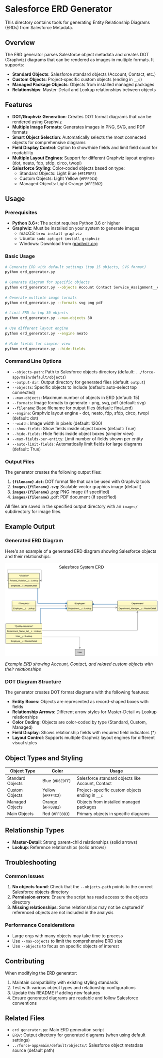 # Salesforce ERD Generator

This directory contains tools for generating Entity Relationship Diagrams (ERDs) from Salesforce Metadata.

## Overview

The ERD generator parses Salesforce object metadata and creates DOT (Graphviz) diagrams that can be rendered as images in multiple formats. It supports:

- **Standard Objects**: Salesforce standard objects (Account, Contact, etc.)
- **Custom Objects**: Project-specific custom objects (ending in `__c`)
- **Managed Package Objects**: Objects from installed managed packages
- **Relationships**: Master-Detail and Lookup relationships between objects

## Features

- **DOT/Graphviz Generation**: Creates DOT format diagrams that can be rendered using Graphviz
- **Multiple Image Formats**: Generates images in PNG, SVG, and PDF formats
- **Smart Object Selection**: Automatically selects the most connected objects for comprehensive diagrams
- **Field Display Control**: Option to show/hide fields and limit field count for readability
- **Multiple Layout Engines**: Support for different Graphviz layout engines (dot, neato, fdp, sfdp, circo, twopi)
- **Salesforce Styling**: Color-coded objects based on type:
  - Standard Objects: Light Blue (`#E1F5FE`)
  - Custom Objects: Light Yellow (`#FFF9C4`)
  - Managed Objects: Light Orange (`#FFE0B2`)

## Usage

### Prerequisites

- **Python 3.6+**: The script requires Python 3.6 or higher
- **Graphviz**: Must be installed on your system to generate images
  - macOS: `brew install graphviz`
  - Ubuntu: `sudo apt-get install graphviz`
  - Windows: Download from [graphviz.org](https://graphviz.org/download/)

### Basic Usage

```bash
# Generate ERD with default settings (top 15 objects, SVG format)
python erd_generator.py

# Generate diagram for specific objects
python erd_generator.py --objects Account Contact Service_Assignment__c

# Generate multiple image formats
python erd_generator.py --formats svg png pdf

# Limit ERD to top 30 objects
python erd_generator.py --max-objects 30

# Use different layout engine
python erd_generator.py --engine neato

# Hide fields for simpler view
python erd_generator.py --hide-fields
```

### Command Line Options

- `--objects-path`: Path to Salesforce objects directory (default: `../force-app/main/default/objects`)
- `--output-dir`: Output directory for generated files (default: `output`)
- `--objects`: Specific objects to include (default: auto-select top connected)
- `--max-objects`: Maximum number of objects in ERD (default: 15)
- `--formats`: Image formats to generate - png, svg, pdf (default: svg)
- `--filename`: Base filename for output files (default: final_erd)
- `--engine`: Graphviz layout engine - dot, neato, fdp, sfdp, circo, twopi (default: dot)
- `--width`: Image width in pixels (default: 1200)
- `--show-fields`: Show fields inside object boxes (default: True)
- `--hide-fields`: Hide fields inside object boxes (simpler view)
- `--max-fields-per-entity`: Limit number of fields shown per entity
- `--auto-limit-fields`: Automatically limit fields for large diagrams (default: True)

### Output Files

The generator creates the following output files:

1. **`{filename}.dot`**: DOT format file that can be used with Graphviz tools
2. **`images/{filename}.svg`**: Scalable vector graphics image (default)
3. **`images/{filename}.png`**: PNG image (if specified)
4. **`images/{filename}.pdf`**: PDF document (if specified)

All files are saved in the specified output directory with an `images/` subdirectory for image files.

## Example Output

### Generated ERD Diagram

Here's an example of a generated ERD diagram showing Salesforce objects and their relationships:

![Salesforce ERD Example](output/images/example_erd.svg)

*Example ERD showing Account, Contact, and related custom objects with their relationships*

### DOT Diagram Structure

The generator creates DOT format diagrams with the following features:

- **Entity Boxes**: Objects are represented as record-shaped boxes with fields
- **Relationship Arrows**: Different arrow styles for Master-Detail vs Lookup relationships
- **Color Coding**: Objects are color-coded by type (Standard, Custom, Managed)
- **Field Display**: Shows relationship fields with required field indicators (*)
- **Layout Control**: Supports multiple Graphviz layout engines for different visual styles

## Object Types and Styling

| Object Type | Color | Usage |
|-------------|-------|-------|
| Standard Objects | Blue (`#D6E9FF`) | Salesforce standard objects like Account, Contact |
| Custom Objects | Yellow (`#FFF4C2`) | Project-specific custom objects ending in `__c` |
| Managed Objects | Orange (`#FFD8B2`) | Objects from installed managed packages |
| Main Objects | Red (`#FFB3B3`) | Primary objects in specific diagrams |

## Relationship Types

- **Master-Detail**: Strong parent-child relationships (solid arrows)
- **Lookup**: Reference relationships (solid arrows)

## Troubleshooting

### Common Issues

1. **No objects found**: Check that the `--objects-path` points to the correct Salesforce objects directory
2. **Permission errors**: Ensure the script has read access to the objects directory
3. **Missing relationships**: Some relationships may not be captured if referenced objects are not included in the analysis

### Performance Considerations

- Large orgs with many objects may take time to process
- Use `--max-objects` to limit the comprehensive ERD size
- Use `--objects` to focus on specific objects of interest

## Contributing

When modifying the ERD generator:

1. Maintain compatibility with existing styling standards
2. Test with various object types and relationship configurations
3. Update this README if adding new features
4. Ensure generated diagrams are readable and follow Salesforce conventions

## Related Files

- `erd_generator.py`: Main ERD generation script
- `ERD/`: Output directory for generated diagrams (when using default settings)
- `../force-app/main/default/objects/`: Salesforce object metadata source (default path)
